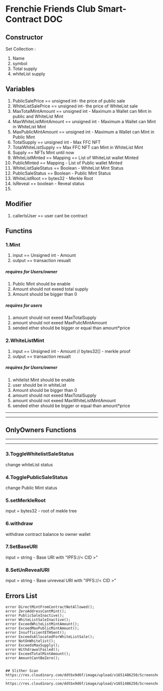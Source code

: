 # Frenchie Friends Club Smart-Contract DOC

## Constructor
Set Collection :
1. Name
2. symbol
3. Total supply
4. whiteList supply

## Variables
1. PublicSalePrice == unsigned int- the price of public sale
2.  WhiteListSalePrice == unsigned int- the price of WhiteList sale
3.  MaxTotalMintAmount == unsigned int - Maximum a Wallet can Mint in public and WhiteList Mint
4.  MaxWhiteListMintAmount == unsigned int - Maximum a Wallet can Mint in WhiteList Mint
5.  MaxPublicMintAmount == unsigned int - Maximum a Wallet can Mint in Public Mint
6.  TotalSupply == unsigned int - Max FFC NFT
7.  TotalWhiteListSupply == Max FFC NFT can Mint in WhiteList Mint
8.  Supply == NFTs Mint until now
9.  WhiteListMinted == Mapping == List of WhiteList wallet Minted
10.  PublicMinted == Mapping - List of Public wallet Minted
11.  WhiteListSaleStatus == Boolean - WhiteList Mint Status
12.  PublicSaleStatus == Boolean - Public Mint Status
13.  WhiteListRoot == bytes32 - Merkle Root 
14.  IsReveal == boolean - Reveal status
15.  


## Modifier

1. callerIsUser == user cant be contract

## Functins 
### 1.Mint
 1. input == Unsigned int - Amount
2. output == transaction resualt

##### requires for Users/owner
 1. Public Mint should be enable
 2. Amount should not exeed total supply
 3. Amount should be bigger than 0 

##### requires for users 
1. amount should not exeed MaxTotalSupply
2. amount should not exeed MaxPulicMintAmount
3. sended ether should be bigger or equal than amount*price 

### 2.WhiteListMint
 1. input == Unsigned int - Amount // bytes32[] - merkle proof
2. output == transaction resualt

##### requires for Users/owner
 1. whitelist Mint should be enable
 2. user should be in whiteList
 3. Amount should be bigger than 0 
4. amount should not exeed MaxTotalSupply
5. amount should not exeed MaxWhiteListMintAmount
6. sended ether should be bigger or equal than amount*price 

-----------------------
-----------------
## OnlyOwners Functions 
-------------
----------

### 3.ToggleWhitelistSaleStatus
change whiteList status

### 4.TogglePublicSaleStatus
change Public Mint status
### 5.setMerkleRoot
input = bytes32 - root of mekle tree
### 6.withdraw
withdraw contract balance to owner wallet
### 7.SetBaseURI
input = string - Base URI with "IPFS://< CID >"

### 8.SetUnRevealURI
input = string - Base unreveal URI with "IPFS://< CID >"

## Errors List

    error DirectMintFromContractNotAllowed();
    error ZeroAddressCantMint();
    error PublicSaleInactive();
    error WhiteListSaleInactive();
    error ExceedWhiteListMintAmount();
    error ExceedMaxPublicMintAmount();
    error InsufficientETHSent();
    error ExceedsAllocatedForWhiteListSale();
    error NotOnWhitelist();
    error ExceedsMaxSupply();
    error WithdrawalFailed();
    error ExceedTotalMintAmount();
    error AmountCantBeZero();
    
    
    ## Slither Scan
    https://res.cloudinary.com/ddtbx9d6f/image/upload/v1651486250/Screenshot_3_eqgmha.png
    --------------------------------
    https://res.cloudinary.com/ddtbx9d6f/image/upload/v1651486250/Screenshot_4_j5f6ew.png

